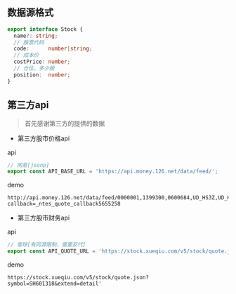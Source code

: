 ## 数据源格式
```typescript
export interface Stock {
  name?: string;
  // 股票代码
  code:      number|string;
  // 成本价
  costPrice: number;
  // 仓位，多少股
  position:  number;
}
```

## 第三方api
> 首先感谢第三方的提供的数据

* 第三方股市价格api

api
```js
// 网易[jsonp]
export const API_BASE_URL = 'https://api.money.126.net/data/feed/';
```
demo
```
http://api.money.126.net/data/feed/0000001,1399300,0600684,UD_HS3Z,UD_HS3D,UD_HS3P,money.api?callback=_ntes_quote_callback5655258
```

* 第三方股市财务api

api
```js
// 雪球[有同源限制，需要反代]
export const API_QUOTE_URL = 'https://stock.xueqiu.com/v5/stock/quote.json?symbol=SH601318&extend=detail';
```
demo
```
https://stock.xueqiu.com/v5/stock/quote.json?symbol=SH601318&extend=detail'
```
